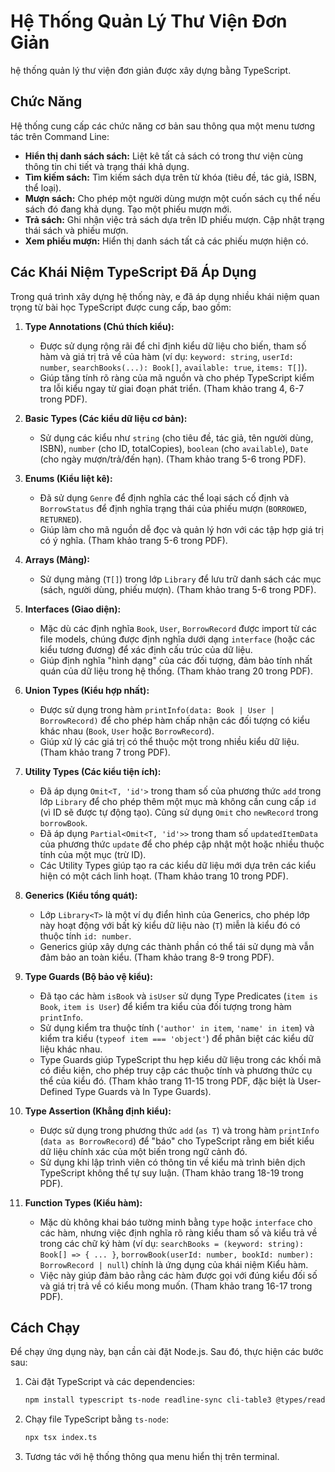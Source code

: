 # Hệ Thống Quản Lý Thư Viện Đơn Giản

 hệ thống quản lý thư viện đơn giản được xây dựng bằng TypeScript.

## Chức Năng

Hệ thống cung cấp các chức năng cơ bản sau thông qua một menu tương tác trên Command Line:

* **Hiển thị danh sách sách:** Liệt kê tất cả sách có trong thư viện cùng thông tin chi tiết và trạng thái khả dụng.
* **Tìm kiếm sách:** Tìm kiếm sách dựa trên từ khóa (tiêu đề, tác giả, ISBN, thể loại).
* **Mượn sách:** Cho phép một người dùng mượn một cuốn sách cụ thể nếu sách đó đang khả dụng. Tạo một phiếu mượn mới.
* **Trả sách:** Ghi nhận việc trả sách dựa trên ID phiếu mượn. Cập nhật trạng thái sách và phiếu mượn.
* **Xem phiếu mượn:** Hiển thị danh sách tất cả các phiếu mượn hiện có.

## Các Khái Niệm TypeScript Đã Áp Dụng

Trong quá trình xây dựng hệ thống này, e đã áp dụng nhiều khái niệm quan trọng từ bài học TypeScript được cung cấp, bao gồm:

1.  **Type Annotations (Chú thích kiểu):**
    * Được sử dụng rộng rãi để chỉ định kiểu dữ liệu cho biến, tham số hàm và giá trị trả về của hàm (ví dụ: `keyword: string`, `userId: number`, `searchBooks(...): Book[]`, `available: true`, `items: T[]`).
    * Giúp tăng tính rõ ràng của mã nguồn và cho phép TypeScript kiểm tra lỗi kiểu ngay từ giai đoạn phát triển. (Tham khảo trang 4, 6-7 trong PDF).

2.  **Basic Types (Các kiểu dữ liệu cơ bản):**
    * Sử dụng các kiểu như `string` (cho tiêu đề, tác giả, tên người dùng, ISBN), `number` (cho ID, totalCopies), `boolean` (cho `available`), `Date` (cho ngày mượn/trả/đến hạn). (Tham khảo trang 5-6 trong PDF).

3.  **Enums (Kiểu liệt kê):**
    * Đã sử dụng `Genre` để định nghĩa các thể loại sách cố định và `BorrowStatus` để định nghĩa trạng thái của phiếu mượn (`BORROWED`, `RETURNED`).
    * Giúp làm cho mã nguồn dễ đọc và quản lý hơn với các tập hợp giá trị có ý nghĩa. (Tham khảo trang 5-6 trong PDF).

4.  **Arrays (Mảng):**
    * Sử dụng mảng (`T[]`) trong lớp `Library` để lưu trữ danh sách các mục (sách, người dùng, phiếu mượn). (Tham khảo trang 5-6 trong PDF).

5.  **Interfaces (Giao diện):**
    * Mặc dù các định nghĩa `Book`, `User`, `BorrowRecord` được import từ các file models, chúng được định nghĩa dưới dạng `interface` (hoặc các kiểu tương đương) để xác định cấu trúc của dữ liệu.
    * Giúp định nghĩa "hình dạng" của các đối tượng, đảm bảo tính nhất quán của dữ liệu trong hệ thống. (Tham khảo trang 20 trong PDF).

6.  **Union Types (Kiểu hợp nhất):**
    * Được sử dụng trong hàm `printInfo(data: Book | User | BorrowRecord)` để cho phép hàm chấp nhận các đối tượng có kiểu khác nhau (`Book`, `User` hoặc `BorrowRecord`).
    * Giúp xử lý các giá trị có thể thuộc một trong nhiều kiểu dữ liệu. (Tham khảo trang 7 trong PDF).

7.  **Utility Types (Các kiểu tiện ích):**
    * Đã áp dụng `Omit<T, 'id'>` trong tham số của phương thức `add` trong lớp `Library` để cho phép thêm một mục mà không cần cung cấp `id` (vì ID sẽ được tự động tạo). Cũng sử dụng `Omit` cho `newRecord` trong `borrowBook`.
    * Đã áp dụng `Partial<Omit<T, 'id'>>` trong tham số `updatedItemData` của phương thức `update` để cho phép cập nhật một hoặc nhiều thuộc tính của một mục (trừ ID).
    * Các Utility Types giúp tạo ra các kiểu dữ liệu mới dựa trên các kiểu hiện có một cách linh hoạt. (Tham khảo trang 10 trong PDF).

8.  **Generics (Kiểu tổng quát):**
    * Lớp `Library<T>` là một ví dụ điển hình của Generics, cho phép lớp này hoạt động với bất kỳ kiểu dữ liệu nào (`T`) miễn là kiểu đó có thuộc tính `id: number`.
    * Generics giúp xây dựng các thành phần có thể tái sử dụng mà vẫn đảm bảo an toàn kiểu. (Tham khảo trang 8-9 trong PDF).

9.  **Type Guards (Bộ bảo vệ kiểu):**
    * Đã tạo các hàm `isBook` và `isUser` sử dụng Type Predicates (`item is Book`, `item is User`) để kiểm tra kiểu của đối tượng trong hàm `printInfo`.
    * Sử dụng kiểm tra thuộc tính (`'author' in item`, `'name' in item`) và kiểm tra kiểu (`typeof item === 'object'`) để phân biệt các kiểu dữ liệu khác nhau.
    * Type Guards giúp TypeScript thu hẹp kiểu dữ liệu trong các khối mã có điều kiện, cho phép truy cập các thuộc tính và phương thức cụ thể của kiểu đó. (Tham khảo trang 11-15 trong PDF, đặc biệt là User-Defined Type Guards và In Type Guards).

10. **Type Assertion (Khẳng định kiểu):**
    * Được sử dụng trong phương thức `add` (`as T`) và trong hàm `printInfo` (`data as BorrowRecord`) để "báo" cho TypeScript rằng em biết kiểu dữ liệu chính xác của một biến trong ngữ cảnh đó.
    * Sử dụng khi lập trình viên có thông tin về kiểu mà trình biên dịch TypeScript không thể tự suy luận. (Tham khảo trang 18-19 trong PDF).

11. **Function Types (Kiểu hàm):**
    * Mặc dù không khai báo tường minh bằng `type` hoặc `interface` cho các hàm, nhưng việc định nghĩa rõ ràng kiểu tham số và kiểu trả về trong các chữ ký hàm (ví dụ: `searchBooks = (keyword: string): Book[] => { ... }`, `borrowBook(userId: number, bookId: number): BorrowRecord | null`) chính là ứng dụng của khái niệm Kiểu hàm.
    * Việc này giúp đảm bảo rằng các hàm được gọi với đúng kiểu đối số và giá trị trả về có kiểu mong muốn. (Tham khảo trang 16-17 trong PDF).

## Cách Chạy

Để chạy ứng dụng này, bạn cần cài đặt Node.js. Sau đó, thực hiện các bước sau:

1.  Cài đặt TypeScript và các dependencies:
    ```bash
    npm install typescript ts-node readline-sync cli-table3 @types/readline-sync @types/cli-table3
    
2.  Chạy file TypeScript bằng `ts-node`:
    ```bash
    npx tsx index.ts
    ```
3.  Tương tác với hệ thống thông qua menu hiển thị trên terminal.
